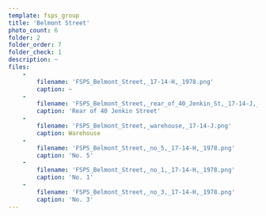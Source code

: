 ```yaml
---
template: fsps_group
title: 'Belmont Street'
photo_count: 6
folder: 2
folder_order: 7
folder_check: 1
description: ~
files:
    -
        filename: 'FSPS_Belmont_Street,_17-14-H,_1978.png'
        caption: ~
    -
        filename: 'FSPS_Belmont_Street,_rear_of_40_Jenkin_St,_17-14-J,_1978.png'
        caption: 'Rear of 40 Jenkin Street'
    -
        filename: 'FSPS_Belmont_Street,_warehouse,_17-14-J.png'
        caption: Warehouse
    -
        filename: 'FSPS_Belmont_Street,_no_5,_17-14-H,_1978.png'
        caption: 'No. 5'
    -
        filename: 'FSPS_Belmont_Street,_no_1,_17-14-H,_1978.png'
        caption: 'No. 1'
    -
        filename: 'FSPS_Belmont_Street,_no_3,_17-14-H,_1978.png'
        caption: 'No. 3'
---
```

